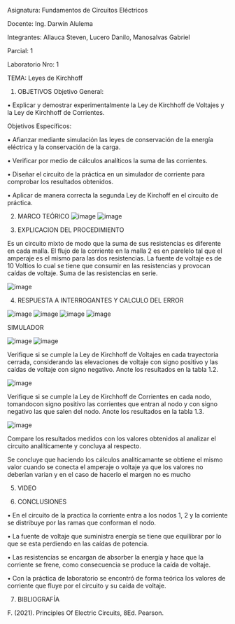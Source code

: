Asignatura: Fundamentos de Circuitos Eléctricos

Docente: Ing. Darwin Alulema

Integrantes: Allauca Steven, Lucero Danilo, Manosalvas Gabriel

Parcial: 1

Laboratorio Nro: 1

TEMA: Leyes de Kirchhoff

1. OBJETIVOS
Objetivo General:

•	Explicar y demostrar experimentalmente la Ley de Kirchhoff de Voltajes y la Ley de Kirchhoff de Corrientes.

Objetivos Específicos:

•	Afianzar mediante simulación las leyes de conservación de la energía eléctrica y la conservación de la carga.

•	Verificar por medio de cálculos analíticos la suma de las corrientes.

•	Diseñar el circuito de la práctica en un simulador de corriente para comprobar los resultados obtenidos.

•	Aplicar de manera correcta la segunda Ley de Kirchoff en el circuito de práctica.



2. MARCO TEÓRICO 
![image](https://user-images.githubusercontent.com/94025287/141489224-6d31d9a9-1198-49e0-a5e0-29577ce4a71f.png)
![image](https://user-images.githubusercontent.com/94025287/141489329-3653082a-1560-4cd8-bf03-f6f10ddbc0e8.png)

3. EXPLICACION DEL PROCEDIMIENTO

Es un circuito mixto de modo que la suma de sus resistencias es diferente en cada malla.
El flujo de la corriente en la malla 2 es en parelelo tal que el amperaje es el mismo para las dos resistencias.
La fuente de voltaje es de 10 Voltios lo cual se tiene que consumir en las resistencias y provocan caídas de voltaje.
Suma de las resistencias en serie.

![image](https://user-images.githubusercontent.com/94025287/141498800-95c6cbda-2a53-4d39-bf1f-d09cdaf3d767.png)




4. RESPUESTA A INTERROGANTES Y CALCULO DEL ERROR

![image](https://user-images.githubusercontent.com/94025287/141492021-ec0c6554-8551-48be-8ef4-b7ec08a563f1.png)
![image](https://user-images.githubusercontent.com/94025287/141492069-250e41e8-0fbb-4d0c-9b70-ad44bc9eeeca.png)
![image](https://user-images.githubusercontent.com/94025287/141492224-0b80ba05-e92d-409d-b3ad-e5f49ef002e8.png)
![image](https://user-images.githubusercontent.com/94025287/141493337-de7ed612-ed8b-4fff-8c75-91f9ad6a9f9c.png)


SIMULADOR

![image](https://user-images.githubusercontent.com/94025287/141493914-8b69edc0-5bab-4c7c-a316-6f9f5cc335c7.png)
![image](https://user-images.githubusercontent.com/94025287/141493384-e8984966-4d2a-485c-9f86-bcdef3c37249.png)

Verifique si se cumple la Ley de Kirchhoff de Voltajes en cada trayectoria cerrada, considerando las elevaciones de voltaje con signo positivo y las caídas de voltaje con
signo negativo. Anote los resultados en la tabla 1.2.


![image](https://user-images.githubusercontent.com/94025287/141494165-39677eee-7927-4a5d-ba1b-658f8b41a11c.png)


Verifique si se cumple la Ley de Kirchhoff de Corrientes en cada nodo, tomandocon signo positivo las corrientes que entran al nodo y con signo negativo las que salen
del nodo. Anote los resultados en la tabla 1.3.

![image](https://user-images.githubusercontent.com/94025287/141493985-4c2b98cf-4772-4fe9-8420-59f6e889b1f6.png)


Compare los resultados medidos con los valores obtenidos al analizar el circuito analíticamente y concluya al respecto.

Se concluye que haciendo los cálculos analiticamante  se obtiene el mismo valor cuando se conecta el amperaje o voltaje ya que los valores no deberían varian y en el caso de hacerlo el margen no es mucho


5. VIDEO


6. CONCLUSIONES

•	En el circuito de la practica la corriente entra a los nodos 1, 2 y la corriente se distribuye por las ramas que conforman el nodo.

•	La fuente de voltaje que suministra energía se tiene que equilibrar por lo que se esta perdiendo en las caídas de potencia.

•	Las resistencias se encargan de absorber la energía y hace que la corriente se frene, como consecuencia se produce la caída de voltaje.

•	Con la práctica de laboratorio se encontró de forma teórica los valores de corriente que fluye por el circuito y su caída de voltaje.



7. BIBLIOGRAFÍA

F. (2021). Principles Of Electric Circuits, 8Ed. Pearson.

